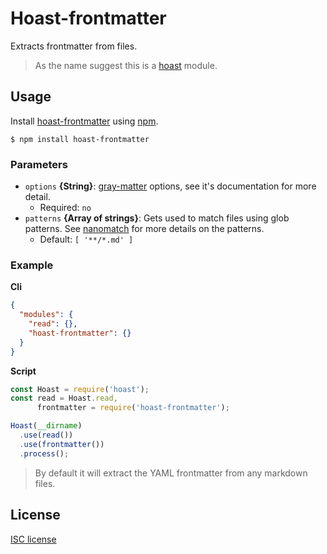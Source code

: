 # Hoast-frontmatter
Extracts frontmatter from files.

> As the name suggest this is a [hoast](https://github.com/hoast/hoast#readme) module.

## Usage

Install [hoast-frontmatter](https://npmjs.com/package/hoast-frontmatter) using [npm](https://npmjs.com).

```
$ npm install hoast-frontmatter
```

### Parameters

* `options` **{String}**: [gray-matter](https://github.com/jonschlinkert/gray-matter#gray-matter) options, see it's documentation for more detail.
	* Required: `no`
* `patterns` **{Array of strings}**: Gets used to match files using glob patterns. See [nanomatch](https://github.com/micromatch/nanomatch#readme) for more details on the patterns.
	* Default: `[ '**/*.md' ]`

### Example

**Cli**

```json
{
  "modules": {
    "read": {},
    "hoast-frontmatter": {}
  }
}
```

**Script**

```javascript
const Hoast = require('hoast');
const read = Hoast.read,
      frontmatter = require('hoast-frontmatter');

Hoast(__dirname)
  .use(read())
  .use(frontmatter())
  .process();
```

> By default it will extract the YAML frontmatter from any markdown files.

## License

[ISC license](https://github.com/hoast/hoast-filter/blob/master/LICENSE)